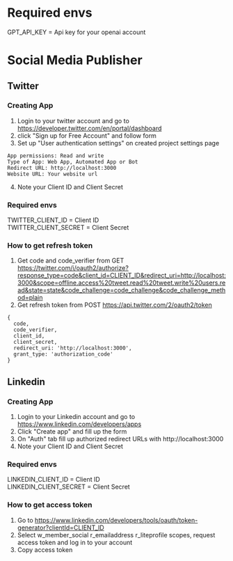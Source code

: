 # Required envs

GPT_API_KEY = Api key for your openai account

# Social Media Publisher

## Twitter

### Creating App

1. Login to your twitter account and go to https://developer.twitter.com/en/portal/dashboard
2. click "Sign up for Free Account" and follow form
3. Set up "User authentication settings" on created project settings page

```
App permissions: Read and write
Type of App: Web App, Automated App or Bot
Redirect URL: http://localhost:3000
Website URL: Your website url
```

4. Note your Client ID and Client Secret

### Required envs

TWITTER_CLIENT_ID = Client ID <br />
TWITTER_CLIENT_SECRET = Client Secret <br />

### How to get refresh token

1. Get code and code_verifier from GET
   https://twitter.com/i/oauth2/authorize?response_type=code&client_id=CLIENT_ID&redirect_uri=http://localhost:3000&scope=offline.access%20tweet.read%20tweet.write%20users.read&state=state&code_challenge=code_challenge&code_challenge_method=plain
2. Get refresh token from POST https://api.twitter.com/2/oauth2/token

```
{
  code,
  code_verifier,
  client_id,
  client_secret,
  redirect_uri: 'http://localhost:3000',
  grant_type: 'authorization_code'
}
```

## Linkedin

### Creating App

1. Login to your Linkedin account and go to https://www.linkedin.com/developers/apps
2. Click "Create app" and fill up the form
3. On "Auth" tab fill up authorized redirect URLs with http://localhost:3000
4. Note your Client ID and Client Secret

### Required envs

LINKEDIN_CLIENT_ID = Client ID <br />
LINKEDIN_CLIENT_SECRET = Client Secret <br />

### How to get access token

1. Go to https://www.linkedin.com/developers/tools/oauth/token-generator?clientId=CLIENT_ID
2. Select w_member_social r_emailaddress r_liteprofile scopes, request access token and log in to your account
3. Copy access token
